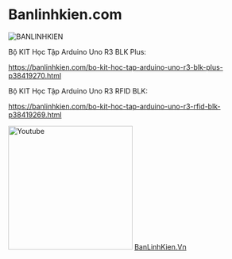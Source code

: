 # Banlinhkien.com
![BANLINHKIEN](https://pos.nvncdn.com/f2fe44-24897/store/20180126_gVLn1I1Irv2dz2XjhYDIshMM.png)

Bộ KIT Học Tập Arduino Uno R3 BLK Plus: 

https://banlinhkien.com/bo-kit-hoc-tap-arduino-uno-r3-blk-plus-p38419270.html

Bộ KIT Học Tập Arduino Uno R3 RFID BLK: 

https://banlinhkien.com/bo-kit-hoc-tap-arduino-uno-r3-rfid-blk-p38419269.html

<img src="https://encrypted-tbn0.gstatic.com/images?q=tbn:ANd9GcQfVAxXdQPs4jIvT29LEdy9jZCEztgWzN259g&s" alt="Youtube" width="250" />  [BanLinhKien.Vn](https://www.youtube.com/@BanLinhKienVn)
